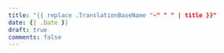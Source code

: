 ```yaml
---
title: "{{ replace .TranslationBaseName "-" " " | title }}"
date: {{ .Date }}
draft: true
comments: false
---
```


